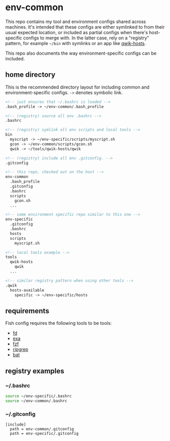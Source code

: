 # env-common
This repo contains my tool and environment configs shared across machines. It's intended that these configs are either symlinked to from their usual expected location, or included as partial configs when there's host-specific configs to merge with. In the latter case, rely on a "registry" pattern, for example `~/bin` with symlinks or an app like [qwik-hosts](https://github.com/RichardSchmitz/qwik-hosts).

This repo also documents the way environment-specific configs can be included.

## home directory
This is the recommended directory layout for including common and environment-specific configs. `->` denotes symbolic link.

```md
<!-- just ensures that ~/.bashrc is loaded -->
.bash_profile -> ~/env-common/.bash_profile

<!-- (registry) source all env .bashrc -->
.bashrc

<!-- (registry) symlink all env scripts and local tools -->
bin
  myscript -> ~/env-specific/scripts/myscript.sh
  gcon -> ~/env-common/scripts/gcon.sh
  qwik -> ~/tools/qwik-hosts/qwik

<!-- (registry) include all env .gitconfig. -->
.gitconfig

<!-- this repo, checked out on the host -->
env-common
  .bash_profile
  .gitconfig
  .bashrc
  scripts
    gcon.sh
  ...

<!-- some environment specific repo similar to this one -->
env-specific
  .gitconfig
  .bashrc
  hosts
  scripts
    myscript.sh

<!-- local tools example -->
tools
  qwik-hosts
    qwik
  ...

<!-- similar registry pattern when using other tools -->
.qwik
  hosts-available
    specific -> ~/env-specific/hosts
```

## requirements
Fish config requires the following tools to be tools:

* [fd](https://github.com/sharkdp/fd)
* [exa](https://github.com/ogham/exa)
* [fzf](https://github.com/junegunn/fzf)
* [ripgrep](https://github.com/BurntSushi/ripgrep)
* [bat](https://github.com/sharkdp/bat)

## registry examples

### ~/.bashrc
```sh
source ~/env-specific/.bashrc
source ~/env-common/.bashrc
```

### ~/.gitconfig
```
[include]
  path = env-common/.gitconfig
  path = env-specific/.gitconfig
```
